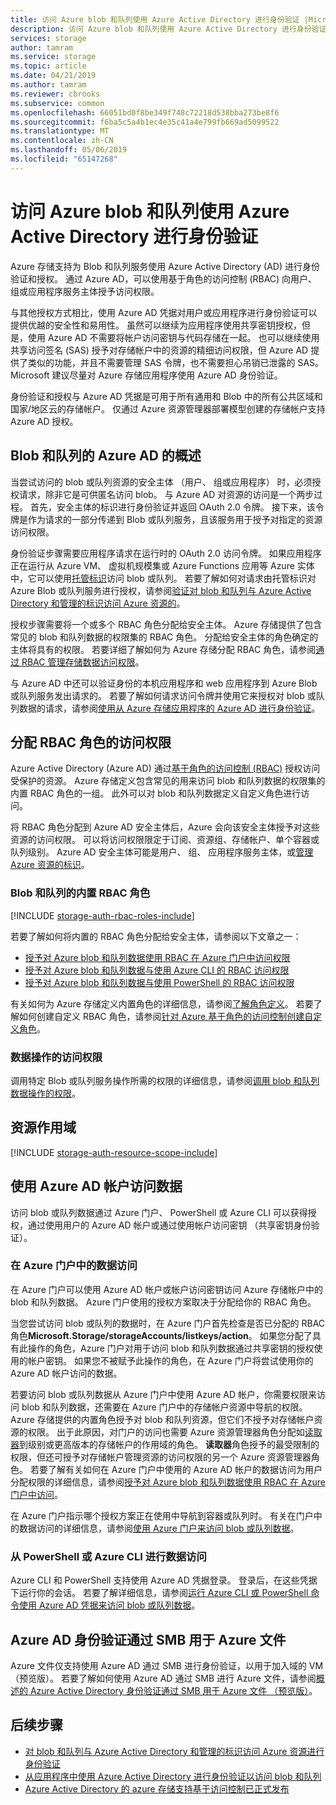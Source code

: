 ```yaml
---
title: 访问 Azure blob 和队列使用 Azure Active Directory 进行身份验证 |Microsoft Docs
description: 访问 Azure blob 和队列使用 Azure Active Directory 进行身份验证。
services: storage
author: tamram
ms.service: storage
ms.topic: article
ms.date: 04/21/2019
ms.author: tamram
ms.reviewer: cbrooks
ms.subservice: common
ms.openlocfilehash: 66051bd0f8be349f748c72218d538bba273be8f6
ms.sourcegitcommit: f6ba5c5a4b1ec4e35c41a4e799fb669ad5099522
ms.translationtype: MT
ms.contentlocale: zh-CN
ms.lasthandoff: 05/06/2019
ms.locfileid: "65147268"
---
```

# <a name="authenticate-access-to-azure-blobs-and-queues-using-azure-active-directory"></a>访问 Azure blob 和队列使用 Azure Active Directory 进行身份验证

Azure 存储支持为 Blob 和队列服务使用 Azure Active Directory (AD) 进行身份验证和授权。 通过 Azure AD，可以使用基于角色的访问控制 (RBAC) 向用户、组或应用程序服务主体授予访问权限。 

与其他授权方式相比，使用 Azure AD 凭据对用户或应用程序进行身份验证可以提供优越的安全性和易用性。 虽然可以继续为应用程序使用共享密钥授权，但是，使用 Azure AD 不需要将帐户访问密钥与代码存储在一起。 也可以继续使用共享访问签名 (SAS) 授予对存储帐户中的资源的精细访问权限，但 Azure AD 提供了类似的功能，并且不需要管理 SAS 令牌，也不需要担心吊销已泄露的 SAS。 Microsoft 建议尽量对 Azure 存储应用程序使用 Azure AD 身份验证。

身份验证和授权与 Azure AD 凭据是可用于所有通用和 Blob 中的所有公共区域和国家/地区云的存储帐户。 仅通过 Azure 资源管理器部署模型创建的存储帐户支持 Azure AD 授权。

## <a name="overview-of-azure-ad-for-blobs-and-queues"></a>Blob 和队列的 Azure AD 的概述

当尝试访问的 blob 或队列资源的安全主体 （用户、 组或应用程序） 时，必须授权请求，除非它是可供匿名访问 blob。 与 Azure AD 对资源的访问是一个两步过程。 首先，安全主体的标识进行身份验证并返回 OAuth 2.0 令牌。 接下来，该令牌是作为请求的一部分传递到 Blob 或队列服务，且该服务用于授予对指定的资源访问权限。

身份验证步骤需要应用程序请求在运行时的 OAuth 2.0 访问令牌。 如果应用程序正在运行从 Azure VM、 虚拟机规模集或 Azure Functions 应用等 Azure 实体中，它可以使用[托管标识](../../active-directory/managed-identities-azure-resources/overview.md)访问 blob 或队列。 若要了解如何对请求由托管标识对 Azure Blob 或队列服务进行授权，请参阅[验证对 blob 和队列与 Azure Active Directory 和管理的标识访问 Azure 资源的](storage-auth-aad-msi.md)。

授权步骤需要将一个或多个 RBAC 角色分配给安全主体。 Azure 存储提供了包含常见的 blob 和队列数据的权限集的 RBAC 角色。 分配给安全主体的角色确定的主体将具有的权限。 若要详细了解如何为 Azure 存储分配 RBAC 角色，请参阅[通过 RBAC 管理存储数据访问权限](storage-auth-aad-rbac.md)。

与 Azure AD 中还可以验证身份的本机应用程序和 web 应用程序到 Azure Blob 或队列服务发出请求的。 若要了解如何请求访问令牌并使用它来授权对 blob 或队列数据的请求，请参阅[使用从 Azure 存储应用程序的 Azure AD 进行身份验证](storage-auth-aad-app.md)。

## <a name="assigning-rbac-roles-for-access-rights"></a>分配 RBAC 角色的访问权限

Azure Active Directory (Azure AD) 通过[基于角色的访问控制 (RBAC)](../../role-based-access-control/overview.md) 授权访问受保护的资源。 Azure 存储定义包含常见的用来访问 blob 和队列数据的权限集的内置 RBAC 角色的一组。 此外可以对 blob 和队列数据定义自定义角色进行访问。

将 RBAC 角色分配到 Azure AD 安全主体后，Azure 会向该安全主体授予对这些资源的访问权限。 可以将访问权限限定于订阅、资源组、存储帐户、单个容器或队列级别。 Azure AD 安全主体可能是用户、 组、 应用程序服务主体，或[管理 Azure 资源的标识](../../active-directory/managed-identities-azure-resources/overview.md)。

### <a name="built-in-rbac-roles-for-blobs-and-queues"></a>Blob 和队列的内置 RBAC 角色

[!INCLUDE [storage-auth-rbac-roles-include](../../../includes/storage-auth-rbac-roles-include.md)]

若要了解如何将内置的 RBAC 角色分配给安全主体，请参阅以下文章之一：

- [授予对 Azure blob 和队列数据使用 RBAC 在 Azure 门户中访问权限](storage-auth-aad-rbac-portal.md)
- [授予对 Azure blob 和队列数据与使用 Azure CLI 的 RBAC 访问权限](storage-auth-aad-rbac-cli.md)
- [授予对 Azure blob 和队列数据与使用 PowerShell 的 RBAC 访问权限](storage-auth-aad-rbac-powershell.md)

有关如何为 Azure 存储定义内置角色的详细信息，请参阅[了解角色定义](../../role-based-access-control/role-definitions.md#management-and-data-operations-preview)。 若要了解如何创建自定义 RBAC 角色，请参阅[针对 Azure 基于角色的访问控制创建自定义角色](../../role-based-access-control/custom-roles.md)。

### <a name="access-permissions-for-data-operations"></a>数据操作的访问权限

调用特定 Blob 或队列服务操作所需的权限的详细信息，请参阅[调用 blob 和队列数据操作的权限](https://docs.microsoft.com/rest/api/storageservices/authenticate-with-azure-active-directory#permissions-for-calling-blob-and-queue-data-operations)。

## <a name="resource-scope"></a>资源作用域

[!INCLUDE [storage-auth-resource-scope-include](../../../includes/storage-auth-resource-scope-include.md)]

## <a name="access-data-with-an-azure-ad-account"></a>使用 Azure AD 帐户访问数据

访问 blob 或队列数据通过 Azure 门户、 PowerShell 或 Azure CLI 可以获得授权，通过使用用户的 Azure AD 帐户或通过使用帐户访问密钥 （共享密钥身份验证）。

### <a name="data-access-from-the-azure-portal"></a>在 Azure 门户中的数据访问

在 Azure 门户可以使用 Azure AD 帐户或帐户访问密钥访问 Azure 存储帐户中的 blob 和队列数据。 Azure 门户使用的授权方案取决于分配给你的 RBAC 角色。

当您尝试访问 blob 或队列的数据时，在 Azure 门户首先检查是否已分配的 RBAC 角色**Microsoft.Storage/storageAccounts/listkeys/action**。 如果您分配了具有此操作的角色，Azure 门户对用于访问 blob 和队列数据通过共享密钥的授权使用的帐户密钥。 如果您不被赋予此操作的角色，在 Azure 门户将尝试使用你的 Azure AD 帐户访问的数据。

若要访问 blob 或队列数据从 Azure 门户中使用 Azure AD 帐户，你需要权限来访问 blob 和队列数据，还需要在 Azure 门户中的存储帐户资源中导航的权限。 Azure 存储提供的内置角色授予对 blob 和队列资源，但它们不授予对存储帐户资源的权限。 出于此原因，对门户的访问也需要 Azure 资源管理器角色分配如[读取器](../../role-based-access-control/built-in-roles.md#reader)到级别或更高版本的存储帐户的作用域的角色。 **读取器**角色授予的最受限制的权限，但还可授予对存储帐户管理资源的访问权限的另一个 Azure 资源管理器角色。 若要了解有关如何在 Azure 门户中使用的 Azure AD 帐户的数据访问为用户分配权限的详细信息，请参阅[授予对 Azure blob 和队列数据使用 RBAC 在 Azure 门户中访问](storage-auth-aad-rbac-portal.md)。

在 Azure 门户指示哪个授权方案正在使用中导航到容器或队列时。 有关在门户中的数据访问的详细信息，请参阅[使用 Azure 门户来访问 blob 或队列数据](storage-access-blobs-queues-portal.md)。

### <a name="data-access-from-powershell-or-azure-cli"></a>从 PowerShell 或 Azure CLI 进行数据访问

Azure CLI 和 PowerShell 支持使用 Azure AD 凭据登录。 登录后，在这些凭据下运行你的会话。 若要了解详细信息，请参阅[运行 Azure CLI 或 PowerShell 命令使用 Azure AD 凭据来访问 blob 或队列数据](storage-auth-aad-script.md)。

## <a name="azure-ad-authentication-over-smb-for-azure-files"></a>Azure AD 身份验证通过 SMB 用于 Azure 文件

Azure 文件仅支持使用 Azure AD 通过 SMB 进行身份验证，以用于加入域的 VM（预览版）。 若要了解如何使用 Azure AD 通过 SMB 进行 Azure 文件，请参阅[概述的 Azure Active Directory 身份验证通过 SMB 用于 Azure 文件 （预览版）](../files/storage-files-active-directory-overview.md)。

## <a name="next-steps"></a>后续步骤

- [对 blob 和队列与 Azure Active Directory 和管理的标识访问 Azure 资源进行身份验证](storage-auth-aad-msi.md)
- [从应用程序中使用 Azure Active Directory 进行身份验证以访问 blob 和队列](storage-auth-aad-app.md)
- [Azure Active Directory 的 azure 存储支持基于访问控制已正式发布](https://azure.microsoft.com/blog/azure-storage-support-for-azure-ad-based-access-control-now-generally-available/)
